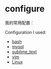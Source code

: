 # configure

我的常用配置：

Configuration I used:

* [bash](config/bash.md)
* [mysql](config/mysql.md)
* [sublime_text](config/sublime_text.md)
* [vim](config/vim.md)
* [Linux](config/Linux.md)

